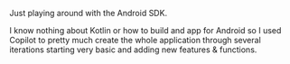 Just playing around with the Android SDK.

I know nothing about Kotlin or how to build and app for Android so I used Copilot to pretty much create the whole application through several iterations starting very basic
and adding new features & functions.
